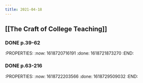 ```yaml
---
title: 2021-04-18
---
```


## [[The Craft of College Teaching]]
### DONE p.39-62
:PROPERTIES:
:now: 1618720716191
:done: 1618721873270
:END:
### DONE p.63-216
:PROPERTIES:
:now: 1618722203566
:done: 1618729509032
:END:
###

